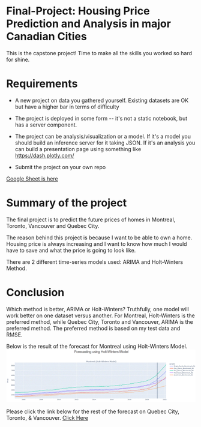 # Final-Project: Housing Price Prediction and Analysis in major Canadian Cities

This is the capstone project! Time to make all the skills you worked so hard for shine.

# Requirements

- A new project on data you gathered yourself. Existing datasets are OK but have a higher bar in terms of difficulty

- The project is deployed in some form -- it's not a static notebook, but has a server component.

- The project can be analysis/visualization or a model. If it's a model you should build an inference server for it taking JSON. If it's an analysis you can build a presentation page using something like https://dash.plotly.com/

- Submit the project on your own repo

[Google Sheet is here](https://docs.google.com/spreadsheets/d/1EaQZuBYEhv606F24Zz324jyfrqWjCKIz4hfLzVRh6rE/edit?usp=sharing)

# Summary of the project

The final project is to predict the future prices of homes in Montreal, Toronto, Vancouver and Quebec City.

The reason behind this project is because I want to be able to own a home. Housing price is always increasing and I want to know how much I would have to save and what the price is going to look like.

There are 2 different time-series models used: ARIMA and Holt-Winters Method.

# Conclusion

Which method is better, ARIMA or Holt-Winters?
Truthfully, one model will work better on one dataset versus another.
For Montreal, Holt-Winters is the preferred method, while Quebec City, Toronto and Vancouver, ARIMA is the preferred method. 
The preferred method is based on my test data and RMSE.

Below is the result of the forecast for Montreal using Holt-Winters Model.
![Graph of Housing Price](./Montreal.GIF)

Please click the link below for the rest of the forecast on Quebec City, Toronto, & Vancouver.
[Click Here](./assets)
